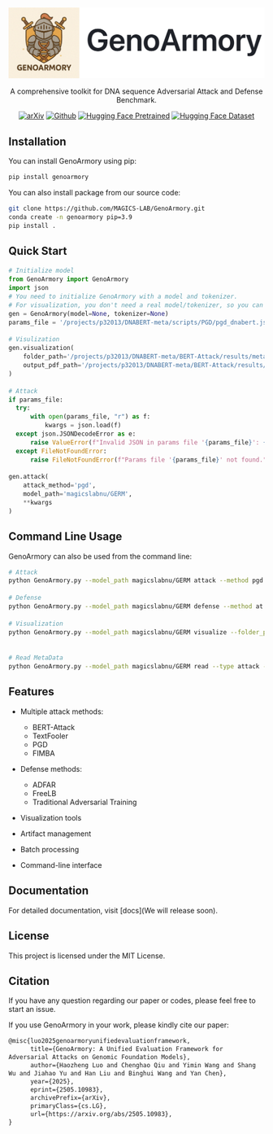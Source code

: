 
<div align="center">
  <img src="asserts/logo.jpg" alt="Image" />
</div>

<div align="center">
<p align="center">
    <p align="center">A comprehensive toolkit for DNA sequence Adversarial Attack and Defense Benchmark.
    <br>
</p>


[![arXiv](https://img.shields.io/badge/arXiv-GenoArmory-ff0000.svg?style=for-the-badge)](https://arxiv.org/abs/2505.10983)  [![Github](https://img.shields.io/badge/GenoArmory-000000?style=for-the-badge&logo=github&logoColor=white)](https://github.com/MAGICS-LAB/GenoArmory)  [![Hugging Face Pretrained](https://huggingface.co/datasets/huggingface/badges/resolve/main/model-on-hf-md-dark.svg)](https://huggingface.co/collections/magicslabnu/gfm-67f4d4a9327ee4acdcb3806b) [![Hugging Face Dataset](https://huggingface.co/datasets/huggingface/badges/resolve/main/dataset-on-hf-md.svg)](https://huggingface.co/datasets/magicslabnu/GenoAdv) 
</div>

## Installation

You can install GenoArmory using pip:
```bash
pip install genoarmory
```
You can also install package from our source code:
```bash
git clone https://github.com/MAGICS-LAB/GenoArmory.git
conda create -n genoarmory pip=3.9
pip install .
```

## Quick Start

```python
# Initialize model
from GenoArmory import GenoArmory
import json
# You need to initialize GenoArmory with a model and tokenizer.
# For visualization, you don't need a real model/tokenizer, so you can use None if the method doesn't use them.
gen = GenoArmory(model=None, tokenizer=None)
params_file = '/projects/p32013/DNABERT-meta/scripts/PGD/pgd_dnabert.json'

# Visulization
gen.visualization(
    folder_path='/projects/p32013/DNABERT-meta/BERT-Attack/results/meta/test',
    output_pdf_path='/projects/p32013/DNABERT-meta/BERT-Attack/results/meta/test'
)

# Attack
if params_file:
  try:
      with open(params_file, "r") as f:
          kwargs = json.load(f)
  except json.JSONDecodeError as e:
      raise ValueError(f"Invalid JSON in params file '{params_file}': {e}")
  except FileNotFoundError:
      raise FileNotFoundError(f"Params file '{params_file}' not found.")

gen.attack(
    attack_method='pgd',
    model_path='magicslabnu/GERM',
    **kwargs
)
```

## Command Line Usage

GenoArmory can also be used from the command line:

```bash
# Attack
python GenoArmory.py --model_path magicslabnu/GERM attack --method pgd --params_file /projects/p32013/DNABERT-meta/scripts/PGD/pgd_dnabert.json

# Defense
python GenoArmory.py --model_path magicslabnu/GERM defense --method at --params_file /projects/p32013/DNABERT-meta/scripts/AT/at_pgd_dnabert.json

# Visualization
python GenoArmory.py --model_path magicslabnu/GERM visualize --folder_path /projects/p32013/DNABERT-meta/BERT-Attack/results/meta/test --save_path /projects/p32013/DNABERT-meta/BERT-Attack/results/meta/test/frequency.pdf


# Read MetaData
python GenoArmory.py --model_path magicslabnu/GERM read --type attack --method TextFooler --model_name dnabert

```

## Features

- Multiple attack methods:

  - BERT-Attack
  - TextFooler
  - PGD
  - FIMBA

- Defense methods:

  - ADFAR
  - FreeLB
  - Traditional Adversarial Training

- Visualization tools
- Artifact management
- Batch processing
- Command-line interface

## Documentation

For detailed documentation, visit [docs](We will release soon).

## License

This project is licensed under the MIT License.

## Citation

If you have any question regarding our paper or codes, please feel free to start an issue.

If you use GenoArmory in your work, please kindly cite our paper:

```
@misc{luo2025genoarmoryunifiedevaluationframework,
      title={GenoArmory: A Unified Evaluation Framework for Adversarial Attacks on Genomic Foundation Models}, 
      author={Haozheng Luo and Chenghao Qiu and Yimin Wang and Shang Wu and Jiahao Yu and Han Liu and Binghui Wang and Yan Chen},
      year={2025},
      eprint={2505.10983},
      archivePrefix={arXiv},
      primaryClass={cs.LG},
      url={https://arxiv.org/abs/2505.10983}, 
}
```

